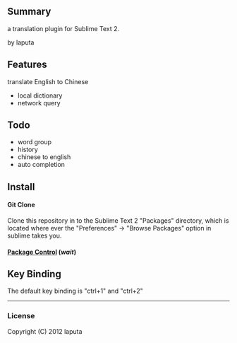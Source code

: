 ## Summary
a translation plugin for Sublime Text 2.

by laputa

## Features
translate English to Chinese
* local dictionary
* network query

## Todo
* word group
* history
* chinese to english
* auto completion

## Install
#### Git Clone
Clone this repository in to the Sublime Text 2 "Packages" directory, which is located where ever the 
"Preferences" -> "Browse Packages" option in sublime takes you.

#### [Package Control](https://github.com/wbond/sublime_package_control) (*wait*)

## Key Binding
The default key binding is "ctrl+1" and "ctrl+2"


---

### License
Copyright (C) 2012 laputa
